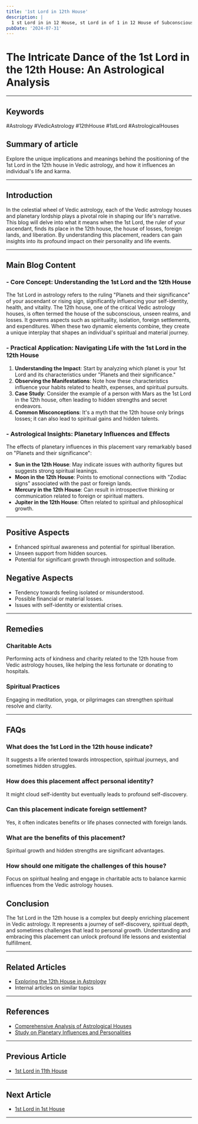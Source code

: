 ```yaml
---
title: '1st Lord in 12th House'
description: |
  1 st Lord in in 12 House, st Lord in of 1 in 12 House of Subconscious in Vedic astrology
pubDate: '2024-07-31'
---
```


# The Intricate Dance of the 1st Lord in the 12th House: An Astrological Analysis

---

## Keywords 
#Astrology #VedicAstrology #12thHouse #1stLord #AstrologicalHouses

## Summary of article
Explore the unique implications and meanings behind the positioning of the 1st Lord in the 12th house in Vedic astrology, and how it influences an individual's life and karma.

---

## Introduction
In the celestial wheel of Vedic astrology, each of the Vedic astrology houses and planetary lordship plays a pivotal role in shaping our life's narrative. This blog will delve into what it means when the 1st Lord, the ruler of your ascendant, finds its place in the 12th house, the house of losses, foreign lands, and liberation. By understanding this placement, readers can gain insights into its profound impact on their personality and life events.

---

## Main Blog Content

### - Core Concept: Understanding the 1st Lord and the 12th House
The 1st Lord in astrology refers to the ruling "Planets and their significance" of your ascendant or rising sign, significantly influencing your self-identity, health, and vitality. The 12th house, one of the critical Vedic astrology houses, is often termed the house of the subconscious, unseen realms, and losses. It governs aspects such as spirituality, isolation, foreign settlements, and expenditures. When these two dynamic elements combine, they create a unique interplay that shapes an individual's spiritual and material journey.

### - Practical Application: Navigating Life with the 1st Lord in the 12th House
1. **Understanding the Impact**: Start by analyzing which planet is your 1st Lord and its characteristics under "Planets and their significance."
2. **Observing the Manifestations**: Note how these characteristics influence your habits related to health, expenses, and spiritual pursuits.
3. **Case Study**: Consider the example of a person with Mars as the 1st Lord in the 12th house, often leading to hidden strengths and secret endeavors.
4. **Common Misconceptions**: It's a myth that the 12th house only brings losses; it can also lead to spiritual gains and hidden talents.

### - Astrological Insights: Planetary Influences and Effects
The effects of planetary influences in this placement vary remarkably based on "Planets and their significance":
- **Sun in the 12th House**: May indicate issues with authority figures but suggests strong spiritual leanings.
- **Moon in the 12th House**: Points to emotional connections with "Zodiac signs" associated with the past or foreign lands.
- **Mercury in the 12th House**: Can result in introspective thinking or communication related to foreign or spiritual matters.
- **Jupiter in the 12th House**: Often related to spiritual and philosophical growth.
    
---

## Positive Aspects
- Enhanced spiritual awareness and potential for spiritual liberation.
- Unseen support from hidden sources.
- Potential for significant growth through introspection and solitude.

## Negative Aspects
- Tendency towards feeling isolated or misunderstood.
- Possible financial or material losses.
- Issues with self-identity or existential crises.

---

## Remedies
### Charitable Acts
Performing acts of kindness and charity related to the 12th house from Vedic astrology houses, like helping the less fortunate or donating to hospitals.

### Spiritual Practices
Engaging in meditation, yoga, or pilgrimages can strengthen spiritual resolve and clarity.

---

## FAQs 
### What does the 1st Lord in the 12th house indicate?
It suggests a life oriented towards introspection, spiritual journeys, and sometimes hidden struggles.
### How does this placement affect personal identity?
It might cloud self-identity but eventually leads to profound self-discovery.
### Can this placement indicate foreign settlement?
Yes, it often indicates benefits or life phases connected with foreign lands.
### What are the benefits of this placement?
Spiritual growth and hidden strengths are significant advantages.
### How should one mitigate the challenges of this house?
Focus on spiritual healing and engage in charitable acts to balance karmic influences from the Vedic astrology houses.

## Conclusion
The 1st Lord in the 12th house is a complex but deeply enriching placement in Vedic astrology. It represents a journey of self-discovery, spiritual depth, and sometimes challenges that lead to personal growth. Understanding and embracing this placement can unlock profound life lessons and existential fulfillment.

---

## Related Articles
- [Exploring the 12th House in Astrology](link)
- Internal articles on similar topics

---

## References
- [Comprehensive Analysis of Astrological Houses](https://www.astrology.com/houses)
- [Study on Planetary Influences and Personalities](https://www.vedicastrology.org)

---

## Previous Article
- [1st Lord in 11th House](/blogs-md/1001_1st_Lord_in_all_Houses/100111_1st_Lord_in_11th_House.md)

---

## Next Article
- [1st Lord in 1st House](/blogs-md/1001_1st_Lord_in_all_Houses/100101_1st_Lord_in_1st_House.md)

---
